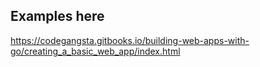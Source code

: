 ## Examples here
https://codegangsta.gitbooks.io/building-web-apps-with-go/creating_a_basic_web_app/index.html